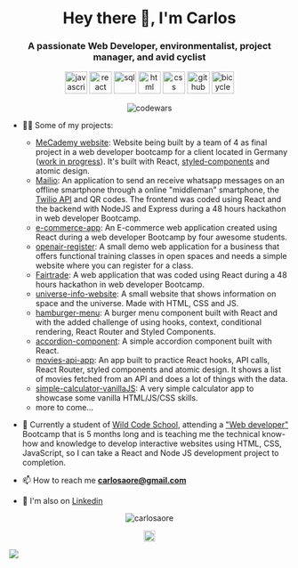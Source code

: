 
<h1 align="center">Hey there 👋, I'm Carlos</h1>
<h3 align="center">A passionate Web Developer, environmentalist, project manager, and avid cyclist</h3>

<p align="center">
<img src="https://img.icons8.com/color/48/000000/javascript.png" width="40" height="40" alt='javascript'/>
<img src="https://img.icons8.com/ultraviolet/48/000000/react.png" width="40" height="40" alt='react'/>
<img src="https://img.icons8.com/color/48/000000/sql.png" width="40" height="40" alt='sql'/>
<img src="https://img.icons8.com/color/48/000000/html.png" width="40" height="40" alt='html'/>
<img src="https://img.icons8.com/color/48/000000/css3.png" width="40" height="40" alt='css'/>
<img src="https://img.icons8.com/fluent/48/000000/github.png" width="40" height="40" alt='github'/>
<img src="https://img.icons8.com/bicycle" width="40" height="40" alt='bicycle'/>
</p>
<p align="center">
 <img src="https://www.codewars.com/users/carlosaore/badges/large" alt='codewars'/>

<p align="left">
 
- 👨‍💻 Some of my projects:
  - [MeCademy website](https://github.com/carlosaore/Me_Cademy): Website being built by a team of 4 as final project in a web developer bootcamp for a client located in Germany ([work in progress](https://mecademy.netlify.app/)). It's built with React, [styled-components](https://styled-components.com/) and atomic design.
  - [Mailio](https://github.com/carlosaore/mailio): An application to send an receive whatsapp messages on an offline smartphone through a online "middleman" smartphone, the [Twilio API](https://www.twilio.com/whatsapp) and QR codes. The frontend was coded using React and the backend with NodeJS and Express during a 48 hours hackathon in web developer Bootcamp. 
  - [e-commerce-app](https://github.com/carlosaore/e-commerce-app): An E-commerce web application created using React during a web developer Bootcamp by four awesome students.
  - [openair-register](https://github.com/carlosaore/openair-register): A small demo web application for a business that offers functional training classes in open spaces and needs a simple website where you can register for a class.
  - [Fairtrade](https://github.com/carlosaore/winning-project): A web application that was coded using React during a 48 hours hackathon in web developer Bootcamp.
  - [universe-info-website](https://github.com/carlosaore/universe-info-website): A small website that shows information on space and the universe. Made with HTML, CSS and JS.
  - [hamburger-menu](https://github.com/carlosaore/hamburger-menu): A burger menu component built with React and with the added challenge of using hooks, context, conditional rendering, React Router and Styled Components.
  - [accordion-component](https://github.com/carlosaore/accordion-component): A simple accordion component built with React.
  - [movies-api-app](https://github.com/carlosaore/movies-api-app): An app built to practice React hooks, API calls, React Router, styled components and atomic design. It shows a list of movies fetched from an API and does a lot of things with the data.
  - [simple-calculator-vanillaJS](https://github.com/carlosaore/simple-calculator-vanillaJS): A very simple calculator app to showcase some vanilla HTML/JS/CSS skills.
  - more to come...

- 🔧 Currently a student of [Wild Code School](https://www.wildcodeschool.com/), attending a ["Web developer"](https://www.wildcodeschool.com/en-GB/trainings/web-developer-full-time) Bootcamp that is 5 months long and is teaching me the technical know-how and knowledge to develop interactive websites using HTML, CSS, JavaScript, so I can take a React and Node JS development project to completion.

- 📫 How to reach me **carlosaore@gmail.com**

- :gem: I'm also on [Linkedin](https://www.linkedin.com/in/carlosaore/)

<p align="center"> 
  <img src="https://github-readme-stats.vercel.app/api?username=carlosaore&show_icons=true" alt="carlosaore" />
 </p>
 
 <p align="center">
<a href="https://www.linkedin.com/in/carlosaore/" target="blank"><img align="center" src="https://cdn.jsdelivr.net/npm/simple-icons@3.0.1/icons/linkedin.svg" alt="https://www.linkedin.com/in/maksakymenko/" height="20" width="20" /></a>

</p>

![](https://hit.yhype.me/github/profile?user_id=59698756)
